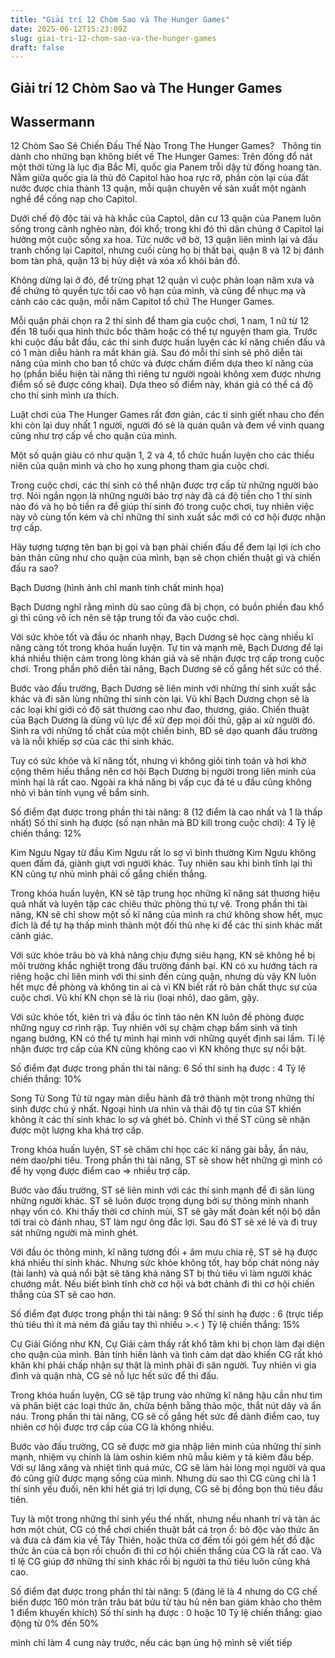 ```yaml
---
title: "Giải trí 12 Chòm Sao và The Hunger Games"
date: 2025-06-12T15:23:09Z
slug: giai-tri-12-chom-sao-va-the-hunger-games
draft: false
---
```


## Giải trí 12 Chòm Sao và The Hunger Games

## Wassermann

12 Chòm Sao Sẽ Chiến Đấu Thế Nào Trong The Hunger Games?​ ​ 
​
Thông tin dành cho những bạn không biết về The Hunger Games:​
Trên đống đổ nát một thời từng là lục địa Bắc Mĩ, quốc gia Panem trỗi dậy từ đống hoang tàn. Nằm giữa quốc gia là thủ đô Capitol hào hoa rực rỡ, phần còn lại của đất nước được chia thành 13 quận, mỗi quận chuyên về sản xuất một ngành nghề để cống nạp cho Capitol. 

Dưới chế độ độc tài và hà khắc của Captol, dân cư 13 quận của Panem luôn sống trong cảnh nghèo nàn, đói khổ; trong khi đó thì dân chúng ở Capitol lại hưởng một cuộc sống xa hoa. Tức nước vỡ bờ, 13 quận liên minh lại và đấu tranh chống lại Capitol, nhưng cuối cùng họ bị thất bại, quận 8 và 12 bị đánh bom tàn phá, quận 13 bị hủy diệt và xóa xổ khỏi bản đồ. 

Không dừng lại ở đó, để trừng phạt 12 quận vì cuộc phản loạn năm xưa và để chứng tỏ quyền tực tối cao vô hạn của mình, và cũng để nhục mạ và cảnh cáo các quận, mỗi năm Capitol tổ chứ The Hunger Games.

Mỗi quận phải chọn ra 2 thí sinh để tham gia cuộc chơi, 1 nam, 1 nữ từ 12 đến 18 tuổi qua hình thức bốc thăm hoặc có thể tự nguyện tham gia. Trước khi cuộc đấu bắt đầu, các thí sinh được huấn luyện các kĩ năng chiến đấu và có 1 màn diễu hành ra mắt khán giả. Sau đó mỗi thí sinh sẽ phô diễn tài năng của mình cho ban tổ chức và được chấm điểm dựa theo kĩ năng của họ (phần biểu hiện tài năng thì riêng tư người ngoài không xem được nhưng điểm số sẽ được công khai). Dựa theo số điểm này, khán giả có thể cá độ cho thí sinh mình ưa thích.

Luật chơi của The Hunger Games rất đơn giản, các tí sinh giết nhau cho đến khi còn lại duy nhất 1 người, người đó sẽ là quán quân và đem về vinh quang cũng như trợ cấp về cho quận của mình.

Một số quận giàu có như quận 1, 2 và 4, tổ chức huấn luyện cho các thiếu niên của quận mình và cho họ xung phong tham gia cuộc chơi. 

Trong cuộc chơi, các thí sinh có thể nhận được trợ cấp từ những người bảo trợ. Nói ngắn ngọn là những người bảo trợ này đã cá độ tiền cho 1 thí sinh nào đó và họ bỏ tiền ra để giúp thí sinh đó trong cuộc chơi, tuy nhiên việc này vô cùng tốn kém và chỉ những thí sinh xuất sắc mới có cơ hội được nhận trợ cấp.

Hãy tượng tượng tên bạn bị gọi và bạn phải chiến đấu để đem lại lợi ích cho bản thân cũng như cho quận của mình, bạn sẽ chọn chiến thuật gì và chiến đấu ra sao?
 
 
 
 

 
 
 
 

 
 


Bạch Dương (hình ảnh chỉ manh tính chất minh họa)
 
Bạch Dương nghĩ rằng mình dù sao cũng đã bị chọn, có buồn phiền đau khổ gì thì cũng vô ích nên sẽ tập trung tối đa vào cuộc chơi. 

Với sức khỏe tốt và đầu óc nhanh nhạy, Bạch Dương sẽ học càng nhiều kĩ năng càng tốt trong khóa huấn luyện. Tự tin và mạnh mẽ, Bạch Dương để lại khá nhiều thiện cảm trong lòng khán giả và sẽ nhận được trợ cấp trong cuộc chơi. Trong phần phô diễn tài năng, Bạch Dương sẽ cố gắng hết sức có thể.

Bước vào đấu trường, Bạch Dương sẽ liên minh với những thí sinh xuất sắc khác và đi săn lùng những thí sinh còn lại. Vũ khí Bạch Dương chọn sẽ là các loại khí giới có độ sát thương cao như đao, thương, giáo. Chiến thuật của Bạch Dương là dùng vũ lực để xử đẹp mọi đối thủ, gặp ai xử người đó. Sinh ra với những tố chất của một chiến binh, BD sẽ dạo quanh đấu trường và là nỗi khiếp sợ của các thí sinh khác.

Tuy có sức khỏe và kĩ năng tốt, nhưng vì không giỏi tính toán và hơi khờ cộng thêm hiếu thắng nên cơ hội Bạch Dương bị người trong liên minh của mình hại là rất cao. Ngoài ra khả năng bị vấp cục đá té u đầu cũng không nhỏ vì bản tính vụng về bẩm sinh.
 
Số điểm đạt được trong phần thi tài năng: 8 (12 điểm là cao nhất và 1 là thấp nhất)
Số thí sinh hạ được (số nạn nhân mà BD kill trong cuộc chơi): 4
Tỷ lệ chiến thắng: 12%
 
 
 
 
 
 

Kim Ngưu
Ngay từ đầu Kim Ngưu rất lo sợ vì bình thường Kim Ngưu không quen đấm đá, giành giựt vơi người khác. Tuy nhiên sau khi bình tĩnh lại thì KN cũng tự nhủ mình phải cố gắng chiến thắng.

Trong khóa huấn luyện, KN sẽ tập trung học những kĩ năng sát thương hiệu quả nhất và luyện tập các chiêu thức phòng thủ tự vệ. Trong phần thi tài năng, KN sẽ chỉ show một số kĩ năng của mình ra chứ không show hết, mục đích là để tự hạ thấp mình thành một đối thủ nhẹ kí để các thí sinh khác mất cảnh giác.

Với sức khỏe trâu bò và khả năng chịu đựng siêu hạng, KN sẽ không hề bị môi trường khắc nghiệt trong đấu trường đánh bại. KN có xu hướng tách ra riêng hoặc chỉ liên minh với thí sinh đến cùng quận, nhưng dù vậy KN luôn hết mực đề phòng và không tin ai cả vì KN biết rất rõ bản chất thực sự của cuộc chơi. Vũ khí KN chọn sẽ là rìu (loại nhỏ), dao găm, gậy.

Với sức khỏe tốt, kiên trì và đầu óc tỉnh táo nên KN luôn đề phòng được những nguy cơ rình rập. Tuy nhiên với sự chậm chạp bẩm sinh và tính ngang bướng, KN có thể tự mình hại mình với những quyết định sai lầm. Tỉ lệ nhận được trợ cấp của KN cũng không cao vì KN không thực sự nổi bật.

Số điểm đạt được trong phần thi tài năng: 6
Số thí sinh hạ được : 4
Tỷ lệ chiến thắng: 10%
 
 
 
 
 
 
 

Song Tử
Song Tử từ ngay màn diễu hành đã trở thành một trong những thí sinh được chú ý nhất. Ngoại hình ưa nhìn và thái độ tự tin của ST khiến không ít các thí sinh khác lo sợ và ghét bỏ. Chính vì thế ST cũng sẽ nhận được một lượng kha khá trợ cấp. 

Trong khóa huấn luyện, ST sẽ chăm chỉ học các kĩ năng gài bẫy, ẩn náu, ném dao/phi tiêu. Trong phần thi tài năng, ST sẽ show hết những gì mình có để hy vọng được điểm cao => nhiều trợ cấp.

Bước vào đấu trường, ST sẽ liên minh với các thí sinh mạnh để đi săn lùng những người khác. ST sẽ luôn được trọng dụng bởi sự thông minh nhanh nhạy vốn có. Khi thấy thời cơ chính mùi, ST sẽ gây mất đoàn kết nội bộ dẫn tới trai cò đánh nhau, ST làm ngư ông đắc lợi. Sau đó ST sẽ xé lẻ và đi truy sát những người mà mình ghét.

Với đầu óc thông minh, kĩ năng tương đối + âm mưu chia rẽ, ST sẽ hạ được khá nhiều thí sinh khác. Nhưng sức khỏe không tốt, hay bốp chát nóng nảy (tài lanh) và quá nổi bật sẽ tăng khả năng ST bị thủ tiêu vì làm người khác chướng mắt. Nếu biết bình tĩnh chờ cơ hội và bớt chảnh đi thì cơ hội chiến thắng của ST sẽ cao hơn.

Số điểm đạt được trong phần thi tài năng: 9
Số thí sinh hạ được : 6 (trực tiếp thủ tiêu thì ít mà ném đá giấu tay thì nhiều >.< )
Tỷ lệ chiến thắng: 15%
 
 
 
 
 
 

Cự Giải
Giống như KN, Cự Giải cảm thấy rất khổ tâm khi bị chọn làm đại diện cho quận của mình. Bản tính hiền lành và tình cảm dạt dào khiến CG rất khó khăn khi phải chấp nhận sự thật là mình phải đi săn người. Tuy nhiên vì gia đình và quận nhà, CG sẽ nỗ lực hết sức để thi đấu.

Trong khóa huấn luyện, CG sẽ tập trung vào những kĩ năng hậu cần như tìm và phân biệt các loại thức ăn, chữa bệnh bằng thảo mộc, thắt nút dây và ẩn náu. Trong phần thi tài năng, CG sẽ cố gắng hết sức để dành điểm cao, tuy nhiên cơ hội được trợ cấp của CG là không nhiều.

Bước vào đấu trường, CG sẽ được mờ gia nhập liên minh của những thí sinh mạnh, nhiệm vụ chính là làm oshin kiêm nhũ mẫu kiêm y tá kiêm đầu bếp. Với sự lăng xăng và nhiệt tình quá mức, CG sẽ làm hài lòng mọi người và qua đó cũng giữ được mạng sống của mình. Nhưng dù sao thì CG cũng chỉ là 1 thí sinh yếu đuối, nên khi hết giá trị lợi dụng, CG sẽ bị đồng bọn thủ tiêu đầu tiên. 

Tuy là một trong những thí sinh yếu thế nhất, nhưng nếu nhanh trí và tàn ác hơn một chút, CG có thể chơi chiến thuật bắt cá trọn ổ: bỏ độc vào thức ăn và đưa cả đám kia về Tây Thiên, hoặc thừa cơ đếm tối gói gém hết đồ đặc thức ăn của cả bọn rồi chuồn đi thì cơ hội chiến thắng của CG là rất cao. Và tỉ lệ CG giúp đỡ những thí sinh khác rồi bị người ta thủ tiêu luôn cũng khá cao.

Số điểm đạt được trong phần thi tài năng: 5 (đáng lẽ là 4 nhưng do CG chế biến được 160 món trân trâu bát bửu từ tàu hủ nên ban giám khảo cho thêm 1 điểm khuyến khích)
Số thí sinh hạ được : 0 hoặc 10
Tỷ lệ chiến thắng: giao động từ 0% đến 50%
 
 
mình chỉ làm 4 cung này trước, nếu các bạn ủng hộ mình sẽ viết tiếp